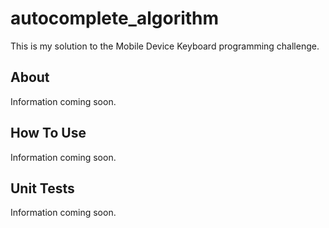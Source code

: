 # autocomplete_algorithm

This is my solution to the Mobile Device Keyboard programming challenge.


## About

Information coming soon.


## How To Use

Information coming soon.


## Unit Tests

Information coming soon.


